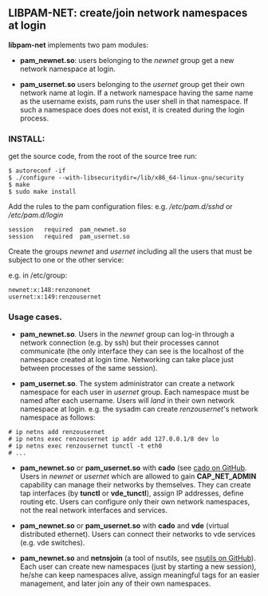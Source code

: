 ## LIBPAM-NET: create/join network namespaces at login 

**libpam-net** implements two pam modules:

- **pam_newnet.so**: users belonging to the *newnet* group get a new
network namespace at login.

- **pam_usernet.so** users belonging to the *usernet* group get their own
network name at login. If a network namespace having the same name as the
username exists, pam runs the user shell in that namespace. If such a
namespace does does not exist, it is created during the login process.

### INSTALL:

get the source code, from the root of the source tree run:
```
$ autoreconf -if
$ ./configure --with-libsecuritydir=/lib/x86_64-linux-gnu/security
$ make
$ sudo make install
```

Add the rules to the pam configuration files: e.g. */etc/pam.d/sshd* or
*/etc/pam.d/login*
```
session   required  pam_newnet.so
session   required  pam_usernet.so
```

Create the groups *newnet* and *usernet* including all the users that
must be subject to one or the other service:

e.g. in /etc/group:
```
newnet:x:148:renzononet
usernet:x:149:renzousernet
```

### Usage cases.

- **pam_newnet.so**. Users in the *newnet* group can log-in through a
  network connection (e.g. by ssh) but their processes cannot communicate
(the only interface they can see is the localhost of the namespace created
at login time.
Networking can take place just between processes of the same
session).

- **pam_usernet.so**. The system administrator can create a network
  namespace for each user in *usernet* group. Each namespace must be named
  after each username.
Users will *land* in their own network namespace at
login. e.g. the sysadm can create *renzousernet*'s network namespace as
follows:

```
# ip netns add renzousernet
# ip netns exec renzousernet ip addr add 127.0.0.1/8 dev lo
# ip netns exec renzousernet tunctl -t eth0
# ...
```

- **pam_newnet.so** or **pam_usernet.so** with **cado** (see [cado on
  GitHub](https://github.com/rd235/cado). Users in *newnet* or *usernet*
which are allowed to gain **CAP_NET_ADMIN** capability can manage their
networks by themselves. They can create tap interfaces (by **tunctl** or
**vde_tunctl**), assign IP addresses, define routing etc. Users can
configure only their own network namespaces, not the real network
interfaces and services.

- **pam_newnet.so** or **pam_usernet.so** with **cado** and **vde**
  (virtual distributed ethernet). Users can connect their networks to vde
services (e.g. vde switches).

- **pam_newnet.so** and **netnsjoin** (a tool of nsutils, see [nsutils on
  GitHub](https://github.com/rd235/nsutils)). Each user can create new
namespaces (just by starting a new session), he/she can keep namespaces
alive, assign meaningful tags for an easier management, 
and later join any of their own namespaces.

